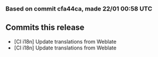 ### Based on commit cfa44ca, made 22/01 00:58 UTC
## Commits this release
  - [CI i18n] Update translations from Weblate
  - [CI i18n] Update translations from Weblate